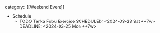 category:: [[Weekend Event]]

- Schedule
	- TODO Tenka Fubu Exercise
	  SCHEDULED: <2024-03-23 Sat ++7w>
	  DEADLINE: <2024-03-25 Mon ++7w>